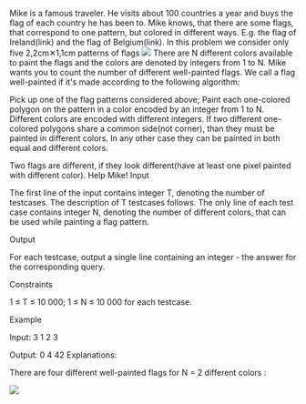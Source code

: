 Mike is a famous traveler. He visits about 100 countries a year and buys the flag of each country he has been to.
Mike knows, that there are some flags, that correspond to one pattern, but colored in different ways. E.g. the flag of Ireland(link) and the flag of Belgium(link). In this problem we consider only five 2,2cm✕1,1cm patterns of flags
<img src = "i.imgur.com/Of9G66t.jpg"></img>
There are N different colors available to paint the flags and the colors are denoted by integers from 1 to N.
Mike wants you to count the number of different well-painted flags. We call a flag well-painted if it's made according to the following algorithm:
 
Pick up one of the flag patterns considered above;
Paint each one-colored polygon on the pattern in a color encoded by an integer from 1 to N. Different colors are encoded with different integers. If two different one-colored polygons share a common side(not corner), than they must be painted in different colors. In any other case they can be painted in both equal and different colors.
 
Two flags are different, if they look different(have at least one pixel painted with different color).
Help Mike!
Input

The first line of the input contains integer T, denoting the number of testcases. The description of T testcases follows.
The only line of each test case contains integer N, denoting the number of different colors, that can be used while painting a flag pattern.
 
Output

For each testcase, output a single line containing an integer - the answer for the corresponding query.
 
Constraints

1 ≤ T ≤ 10 000;
1 ≤ N ≤ 10 000 for each testcase.
 
Example

Input:
3
1
2
3

Output:
0
4
42
Explanations:

There are four different well-painted flags for N = 2 different colors :

<img src = "http://i.imgur.com/aWo1tTN.jpg"></img>


